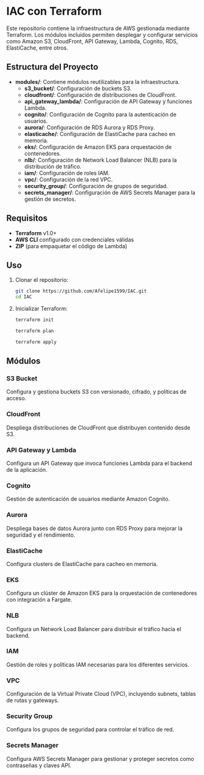 # IAC con Terraform

Este repositorio contiene la infraestructura de AWS gestionada mediante Terraform. Los módulos incluidos permiten desplegar y configurar servicios como Amazon S3, CloudFront, API Gateway, Lambda, Cognito, RDS, ElastiCache, entre otros.

## Estructura del Proyecto

- **modules/**: Contiene módulos reutilizables para la infraestructura.
  - **s3_bucket/**: Configuración de buckets S3.
  - **cloudfront/**: Configuración de distribuciones de CloudFront.
  - **api_gateway_lambda/**: Configuración de API Gateway y funciones Lambda.
  - **cognito/**: Configuración de Cognito para la autenticación de usuarios.
  - **aurora/**: Configuración de RDS Aurora y RDS Proxy.
  - **elasticache/**: Configuración de ElastiCache para cacheo en memoria.
  - **eks/**: Configuración de Amazon EKS para orquestación de contenedores.
  - **nlb/**: Configuración de Network Load Balancer (NLB) para la distribución de tráfico.
  - **iam/**: Configuración de roles IAM.
  - **vpc/**: Configuración de la red VPC.
  - **security_group/**: Configuración de grupos de seguridad.
  - **secrets_manager/**: Configuración de AWS Secrets Manager para la gestión de secretos.

## Requisitos

- **Terraform** v1.0+
- **AWS CLI** configurado con credenciales válidas
- **ZIP** (para empaquetar el código de Lambda)

## Uso

1. Clonar el repositorio:

   ```sh
   git clone https://github.com/Afelipe1599/IAC.git
   cd IAC
   ```   
2. Inicializar Terraform:

    ```sh
   terraform init
   ```
    ```sh
   terraform plan
   ```
    ```sh
   terraform apply
   ```

## Módulos

### S3 Bucket
Configura y gestiona buckets S3 con versionado, cifrado, y políticas de acceso.

### CloudFront
Despliega distribuciones de CloudFront que distribuyen contenido desde S3.

### API Gateway y Lambda
Configura un API Gateway que invoca funciones Lambda para el backend de la aplicación.

### Cognito
Gestión de autenticación de usuarios mediante Amazon Cognito.

### Aurora
Despliega bases de datos Aurora junto con RDS Proxy para mejorar la seguridad y el rendimiento.

### ElastiCache
Configura clusters de ElastiCache para cacheo en memoria.

### EKS
Configura un clúster de Amazon EKS para la orquestación de contenedores con integración a Fargate.

### NLB
Configura un Network Load Balancer para distribuir el tráfico hacia el backend.

### IAM
Gestión de roles y políticas IAM necesarias para los diferentes servicios.

### VPC
Configuración de la Virtual Private Cloud (VPC), incluyendo subnets, tablas de rutas y gateways.

### Security Group
Configura los grupos de seguridad para controlar el tráfico de red.

### Secrets Manager
Configura AWS Secrets Manager para gestionar y proteger secretos como contraseñas y claves API.
